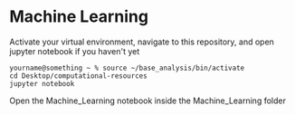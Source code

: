# Machine Learning

Activate your virtual environment, navigate to this repository, and open jupyter notebook if you haven't yet

```shell
yourname@something ~ % source ~/base_analysis/bin/activate
cd Desktop/computational-resources
jupyter notebook
```
Open the Machine_Learning notebook inside the Machine_Learning folder
